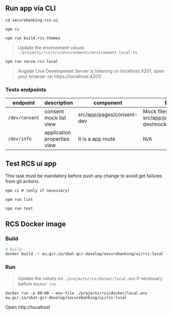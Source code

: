 ## Run app via CLI
```shell
cd securebanking-rcs-ui
```
```shell
npm ci
```
```shell
npm run build.rcs.themes
```
> Update the environment values `./projects/rcs/src/environments/environment.local.ts`

```shell
npm run serve.rcs.local
```
> Angular Live Development Server is listening on localhost:4201, open your browser on https://localhost:4201/

### Tests endpoints

| endpoint       | description                 | component                 | Extras                                      |
|----------------|-----------------------------|---------------------------|---------------------------------------------|
| `/dev/consent` | consent mock list view      | src/app/pages/consent-dev | Mock files: src/app/pages/consent-dev/mocks |
| `/dev/info`    | application properties view | It is a app route         | N/A                                         |

## Test RCS ui app
This task must be mandatory before push any change to avoid get failures from git actions.
```shell
npm ci # (only if necessary)
```
```shell
npm run lint
```
```shell
npm run test
```
## RCS Docker image
### Build
```bash
# Build
docker build -t eu.gcr.io/sbat-gcr-develop/securebanking/ui/rcs:local -f projects/rcs/docker/Dockerfile .
```
### Run
> Update the values on `./projects/rcs/docker/local.env` if necessary before `docker run`
```shell
docker run -p 80:80 --env-file ./projects/rcs/docker/local.env eu.gcr.io/sbat-gcr-develop/securebanking/ui/rcs:local
```
Open http://localhost
